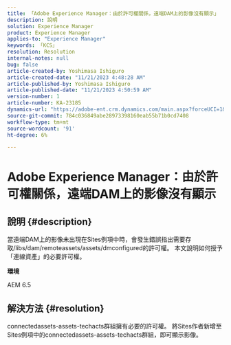 ```yaml
---
title: 「Adobe Experience Manager：由於許可權關係，遠端DAM上的影像沒有顯示」
description: 說明
solution: Experience Manager
product: Experience Manager
applies-to: "Experience Manager"
keywords: 「KCS」
resolution: Resolution
internal-notes: null
bug: false
article-created-by: Yoshimasa Ishiguro
article-created-date: "11/21/2023 4:48:28 AM"
article-published-by: Yoshimasa Ishiguro
article-published-date: "11/21/2023 4:50:59 AM"
version-number: 1
article-number: KA-23185
dynamics-url: "https://adobe-ent.crm.dynamics.com/main.aspx?forceUCI=1&pagetype=entityrecord&etn=knowledgearticle&id=a20ed72f-2988-ee11-8179-6045bd006079"
source-git-commit: 784c036849abe28973398160eab55b71b0cd7408
workflow-type: tm+mt
source-wordcount: '91'
ht-degree: 6%

---
```


# Adobe Experience Manager：由於許可權關係，遠端DAM上的影像沒有顯示

## 說明 {#description}


當遠端DAM上的影像未出現在Sites例項中時，會發生錯誤指出需要存取/libs/dam/remoteassets/assets/dmconfigured的許可權。
本文說明如何授予「連線資產」的必要許可權。

<b>環境</b>

AEM 6.5


## 解決方法 {#resolution}


connectedassets-assets-techacts群組擁有必要的許可權。 將Sites作者新增至Sites例項中的connectedassets-assets-techacts群組，即可顯示影像。
